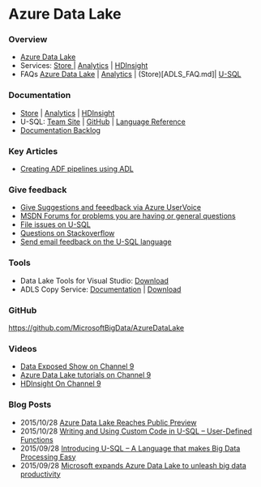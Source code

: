 # Azure Data Lake

### Overview

* [Azure Data Lake](https://azure.microsoft.com/en-us/solutions/data-lake/)
* Services: [Store ](https://azure.microsoft.com/en-us/services/data-lake-store/) | [Analytics](https://azure.microsoft.com/en-us/services/data-lake-analytics/) | [HDInsight](https://azure.microsoft.com/en-us/services/hdinsight/)
* FAQs [Azure Data Lake](FAQ.md) | [Analytics](ADLA_FAQ.md) | (Store)[ADLS_FAQ.md]| [U-SQL](http://aka.ms/usqlfaq)


### Documentation    
* [Store](https://azure.microsoft.com/en-us/documentation/services/data-lake-store/) | [Analytics](https://azure.microsoft.com/en-us/documentation/services/data-lake-analytics/) | [HDInsight](https://azure.microsoft.com/en-us/documentation/services/hdinsight/)
* U-SQL: [Team Site](http://usql.io) | [GitHub](https://github.com/MicrosoftBigData/USQL) | [Language Reference](http://aka.ms/usql_reference)
* [Documentation Backlog](http://aka.ms/adla_doc_backlog)

### Key Articles
* [Creating ADF pipelines using ADL](https://azure.microsoft.com/en-us/blog/creating-big-data-pipelines-using-azure-data-lake-and-azure-data-factory/)

### Give feedback

* [Give Suggestions and feeedback via Azure UserVoice](https://aka.ms/adlfeedback)
* [MSDN Forums for problems you are having or general questions](http://social.msdn.microsoft.com/Forums/office/en-US/home?forum=AzureDataLake)
* [File issues on U-SQL](http://github.com/microsoftbigdata/usql/issues)
* [Questions on Stackoverflow](http://stackoverflow.com/questions/tagged/azure-data-lake)
* [Send email feedback on the U-SQL language](mailto:usql@microsoft.com)

### Tools
* Data Lake Tools for Visual Studio: [Download](http://aka.ms/ADLToolsVS)
* ADLS Copy Service: [Documentation](https://azure.microsoft.com/en-us/documentation/articles/data-lake-store-copy-data-azure-storage-blob/) | [Download](http://aka.ms/downloadadlcopy)

### GitHub
https://github.com/MicrosoftBigData/AzureDataLake

### Videos
* [Data Exposed Show on Channel 9](https://channel9.msdn.com/Shows/Data-Exposed)
* [Azure Data Lake tutorials on Channel 9](https://channel9.msdn.com/Series/AzureDataLake)
* [HDInsight On Channel 9](https://channel9.msdn.com/Series/Azure-Data-Lake)


### Blog Posts
* 2015/10/28 [Azure Data Lake Reaches Public Preview](https://azure.microsoft.com/en-us/blog/azure-data-lake-reaches-public-preview/)
* 2015/10/28 [Writing and Using Custom Code in U-SQL – User-Defined Functions](http://blogs.msdn.com/b/visualstudio/archive/2015/10/28/writing-and-using-custom-code-in-u-sql-user-defined-functions.aspx)
* 2015/09/28 [Introducing U-SQL – A Language that makes Big Data Processing Easy](http://blogs.msdn.com/b/visualstudio/archive/2015/09/28/introducing-u-sql.aspx)
* 2015/09/28 [Microsoft expands Azure Data Lake to unleash big data productivity](http://blogs.technet.com/b/dataplatforminsider/archive/2015/09/28/microsoft-expands-azure-data-lake-to-unleash-big-data-productivity.aspx)
